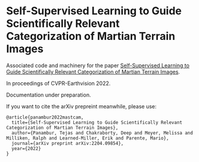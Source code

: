 # Self-Supervised Learning to Guide Scientifically Relevant Categorization of Martian Terrain Images

Associated code and machinery for the paper [Self-Supervised Learning to Guide Scientifically Relevant Categorization of Martian Terrain Images](https://arxiv.org/abs/2204.09854).

In proceedings of CVPR-Earthvision 2022. 

Documentation under preparation.

If you want to cite the arXiv prepreint meanwhile, please use:

```
@article{panambur2022mastcam,
  title={Self-Supervised Learning to Guide Scientifically Relevant Categorization of Martian Terrain Images},
  author={Panambur, Tejas and Chakraborty, Deep and Meyer, Melissa and Milliken, Ralph and Learned-Miller, Erik and Parente, Mario},
  journal={arXiv preprint arXiv:2204.09854},
  year={2022}
}
```
